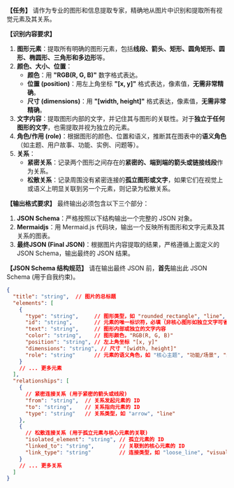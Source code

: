 **【任务】**
请作为专业的图形和信息提取专家，精确地从图片中识别和提取所有视觉元素及其关系。

**【识别内容要求】**
1.  **图形元素**：提取所有明确的图形元素，包括**线段、箭头、矩形、圆角矩形、圆形、椭圆形、三角形和多边形**等。
2.  **颜色、大小、位置**：
    * **颜色**：用 **"RGB(R, G, B)"** 数字格式表达。
    * **位置 (position)**：用左上角坐标 **"[x, y]"** 格式表达，像素值，**无需非常精确**。
    * **尺寸 (dimensions)**：用 **"[width, height]"** 格式表达，像素值，**无需非常精确**。
3.  **文字内容**：提取图形内部的文字，并记住其与图形的关联性。对于**独立于任何图形的文字**，也需提取并视为独立的元素。
4.  **角色/作用 (role)**：根据图形的颜色、位置和语义，推断其在图表中的**语义角色**（如主题、用户故事、功能、实例、问题等）。
5.  **关系**：
    * **紧密关系**：记录两个图形之间存在的**紧密的、端到端的箭头或链接线段**作为关系。
    * **松散关系**：记录周围没有紧密连接的**孤立图形或文字**，如果它们在视觉上或语义上明显关联到另一个元素，则记录为松散关系。

**【输出格式要求】**
最终输出必须包含以下三个部分：
1.  **JSON Schema**：严格按照以下结构输出一个完整的 JSON 对象。
2.  **Mermaidjs**：用 Mermaid.js 代码块，输出一个反映所有图形和文字元素及其关系的图表。
3.  **最终JSON (Final JSON)**：根据图片内容提取的结果，严格遵循上面定义的 JSON Schema，输出最终的 JSON 结果。

**【JSON Schema 结构规范】**
请在输出最终 JSON 前，**首先**输出此 JSON Schema (用于自我约束)。

```json
{
  "title": "string",  // 图片的总标题
  "elements": [
    {
      "type": "string",     // 图形类型，如 "rounded_rectangle", "line", "independent_text"
      "id": "string",       // 元素的唯一标识符，必填（非核心图形如独立文字可省略）
      "text": "string",     // 图形内部或独立的文字内容
      "color": "string",    // 图形颜色，"RGB(R, G, B)"
      "position": "string", // 左上角坐标 "[x, y]"
      "dimensions": "string", // 尺寸 "[width, height]"
      "role": "string"      // 元素的语义角色，如 "核心主题", "功能/场景", "未决问题"
    }
    // ... 更多元素
  ],
  "relationships": [
    {
      // 紧密连接关系 (用于紧密的箭头或线段)
      "from": "string",  // 关系发起元素的 ID
      "to": "string",    // 关系指向元素的 ID
      "type": "string"   // 关系类型，如 "arrow", "line"
    },
    {
      // 松散连接关系 (用于孤立元素与核心元素的关联)
      "isolated_element": "string", // 孤立元素的 ID
      "linked_to": "string",        // 关联到的核心元素的 ID
      "link_type": "string"         // 连接类型，如 "loose_line", "visual_proximity"
    }
    // ... 更多关系
  ]
}